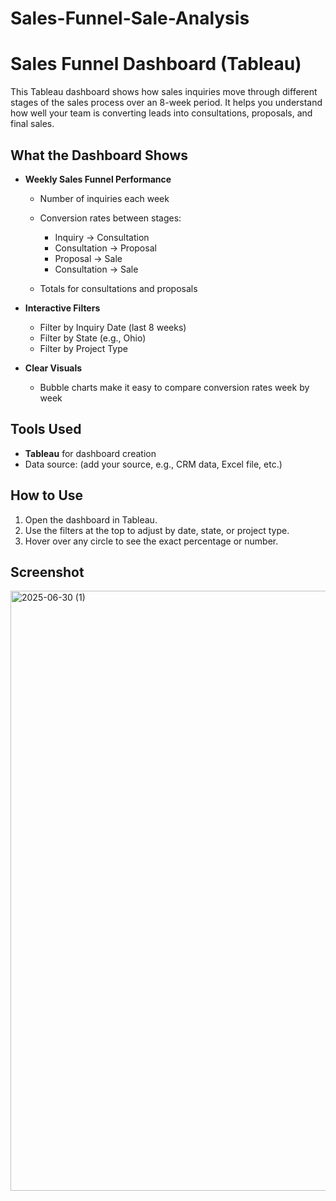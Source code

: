# Sales-Funnel-Sale-Analysis

# Sales Funnel Dashboard (Tableau)

This Tableau dashboard shows how sales inquiries move through different stages of the sales process over an 8-week period. It helps you understand how well your team is converting leads into consultations, proposals, and final sales.

## What the Dashboard Shows

* **Weekly Sales Funnel Performance**

  * Number of inquiries each week
  * Conversion rates between stages:

    * Inquiry → Consultation
    * Consultation → Proposal
    * Proposal → Sale
    * Consultation → Sale
  * Totals for consultations and proposals

* **Interactive Filters**

  * Filter by Inquiry Date (last 8 weeks)
  * Filter by State (e.g., Ohio)
  * Filter by Project Type

* **Clear Visuals**

  * Bubble charts make it easy to compare conversion rates week by week

## Tools Used

* **Tableau** for dashboard creation
* Data source: (add your source, e.g., CRM data, Excel file, etc.)

## How to Use

1. Open the dashboard in Tableau.
2. Use the filters at the top to adjust by date, state, or project type.
3. Hover over any circle to see the exact percentage or number.

## Screenshot

<img width="960" alt="2025-06-30 (1)" src="https://github.com/user-attachments/assets/cc27ce79-c165-4613-b6a4-9c72f0b72a71" />

